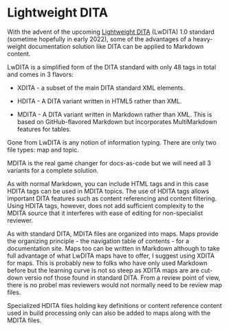 # Lightweight DITA

With the advent of the upcoming [Lightweight DITA](https://www.oasis-open.org/committees/download.php/65658/lwdita.pdf) \(LwDITA\) 1.0 standard \(sometime hopefully in early 2022\), some of the advantages of a heavy-weight documentation solution like DITA can be applied to Markdown content.

LwDITA is a simplified form of the DITA standard with only 48 tags in total and comes in 3 flavors:

-   XDITA - a subset of the main DITA standard XML elements.

-   HDITA - A DITA variant written in HTML5 rather than XML.

-   MDITA - A DITA variant written in Markdown rather than XML. This is based on GitHub-flavored Markdown but incorporates MultiMarkdown features for tables.


Gone from LwDITA is any notion of information typing. There are only two file types: map and topic.

MDITA is the real game changer for docs-as-code but we will need all 3 variants for a complete solution.

As with normal Markdown, you can include HTML tags and in this case HDITA tags can be used in MDITA topics. The use of HDITA tags allows important DITA features such as content referencing and content filtering. Using HDITA tags, however, does not add sufficient complexity to the MDITA source that it interferes with ease of editing for non-specialist reviewer.

As with standard DITA, MDITA files are organized into maps. Maps provide the organizing principle - the navigation table of contents - for a documentation site. Maps too can be written in Markdown although to take full advantage of what LwDITA maps have to offer, I suggest using XDITA for maps. This is probably new to folks who have only used Markdown before but the learning curve is not so steep as XDITA maps are are cut-down versio nof those found in standard DITA. From a review point of view, there is no probel mas reviewers would not normally need to be review map files.

Specialized HDITA files holding key definitions or content reference content used in build processing only can also be added to maps along with the MDITA files.

